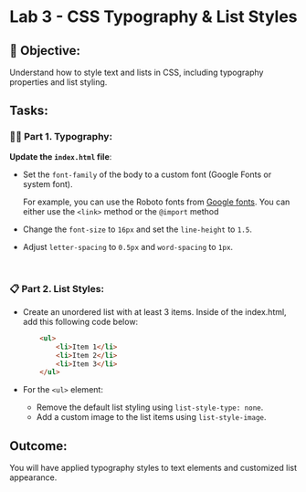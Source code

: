 # Lab 3 - CSS Typography & List Styles

## 📌 Objective:
Understand how to style text and lists in CSS, including typography properties and list styling.

## Tasks:

### ✍🏿 Part 1. Typography:
**Update the `index.html` file**:
- Set the `font-family` of the body to a custom font (Google Fonts or system font).

    For example, you can use the Roboto fonts from [Google fonts](https://fonts.google.com/selection/embed). You can either use the `<link>` method or the `@import` method

- Change the `font-size` to `16px` and set the `line-height` to `1.5`.
- Adjust `letter-spacing` to `0.5px` and `word-spacing` to `1px`.


<br>


### 📋 Part 2. List Styles:
- Create an unordered list with at least 3 items. Inside of the index.html, add this following code below:
    ```html 
        <ul>
            <li>Item 1</li>
            <li>Item 2</li>
            <li>Item 3</li>
        </ul>
    ```

- For the `<ul>` element:
    -  Remove the default list styling using `list-style-type: none`.
    - Add a custom image to the list items using `list-style-image`.

## Outcome:
You will have applied typography styles to text elements and customized list appearance.
